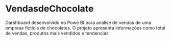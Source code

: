 # VendasdeChocolate
Darshboard desenvolvido no Powe BI para análise de vendas de uma empresa fictícia de chocolates. O projeto apresenta informações como total de vendas, produtos mais vendidos e tendencias 

